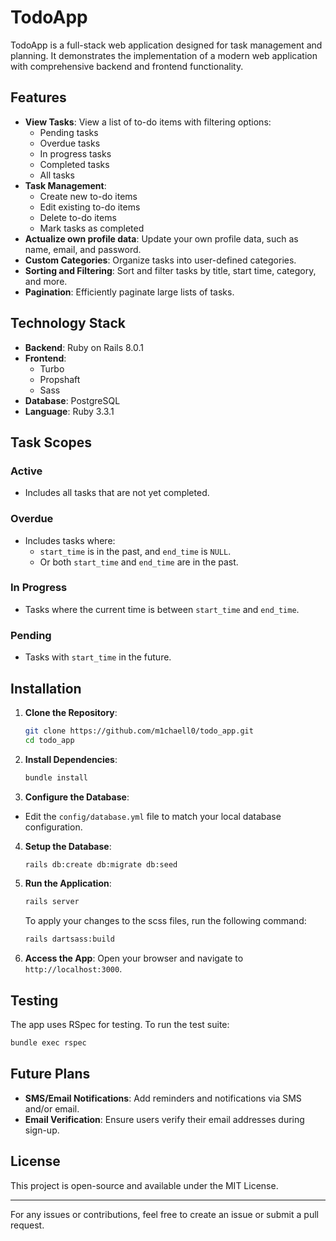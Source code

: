 # TodoApp

TodoApp is a full-stack web application designed for task management and planning. It demonstrates the implementation of a modern web application with comprehensive backend and frontend functionality.

## Features

- **View Tasks**: View a list of to-do items with filtering options:
    - Pending tasks
    - Overdue tasks
    - In progress tasks
    - Completed tasks
    - All tasks
- **Task Management**:
    - Create new to-do items
    - Edit existing to-do items
    - Delete to-do items
    - Mark tasks as completed
- **Actualize own profile data**: Update your own profile data, such as name, email, and password.
- **Custom Categories**: Organize tasks into user-defined categories.
- **Sorting and Filtering**: Sort and filter tasks by title, start time, category, and more.
- **Pagination**: Efficiently paginate large lists of tasks.

## Technology Stack

- **Backend**: Ruby on Rails 8.0.1
- **Frontend**:
    - Turbo
    - Propshaft
    - Sass
- **Database**: PostgreSQL
- **Language**: Ruby 3.3.1

## Task Scopes

### Active
- Includes all tasks that are not yet completed.


### Overdue
- Includes tasks where:
    - `start_time` is in the past, and `end_time` is `NULL`.
    - Or both `start_time` and `end_time` are in the past.

### In Progress
- Tasks where the current time is between `start_time` and `end_time`.

### Pending
- Tasks with `start_time` in the future.


## Installation

1. **Clone the Repository**:
   ```bash
   git clone https://github.com/m1chaell0/todo_app.git
   cd todo_app
   ```

2. **Install Dependencies**:
   ```bash
   bundle install
   ```

3. **Configure the Database**:
  - Edit the `config/database.yml` file to match your local database configuration.

4. **Setup the Database**:
   ```bash
   rails db:create db:migrate db:seed
   ```

5. **Run the Application**:
   ```bash
   rails server
   ```
   To apply your changes to the scss files, run the following command:
   ```bash
   rails dartsass:build
   ```
   

6. **Access the App**:
   Open your browser and navigate to `http://localhost:3000`.

## Testing

The app uses RSpec for testing. To run the test suite:

```bash
bundle exec rspec
```

## Future Plans

- **SMS/Email Notifications**: Add reminders and notifications via SMS and/or email.
- **Email Verification**: Ensure users verify their email addresses during sign-up.

## License

This project is open-source and available under the MIT License.

---

For any issues or contributions, feel free to create an issue or submit a pull request.

